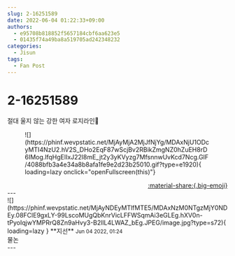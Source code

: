 ```yaml
---
slug: 2-16251589
date: 2022-06-04 01:22:33+09:00
authors:
  - e95708b818852f5657184cbf6aa623e5
  - 01435f74a49ba8a519705ad242348232
categories:
  - Jisun
tags:
  - Fan Post
---
```


# 2-16251589

<div class="post-container" markdown="1">
<div class="content-container md-sidebar__scrollwrap" markdown="1">

절대 울지 않는 강한 여자 로지라인👀
<figure markdown="1">
![](https://phinf.wevpstatic.net/MjAyMjA2MjJfNjYg/MDAxNjU1ODcyMTI4NzU2.hV2S_DHo2EqF87wScjBv2RBikZmgNZ0hZuEH8rD6IMog.lfqHgElIxJ22l8mE_jt2y3yKVyzg7MfsnnwUvKcd7Ncg.GIF/4088bfb3a4e34a8b8afa1fe9e2d23b25010.gif?type=e1920){ loading=lazy onclick="openFullscreen(this)"}
</figure>


</div>
</div>

<div style="text-align: right;" markdown="1">
<a href="https://weverse.io/fromis9/fanpost/2-16251589" style="text-align: right;">:material-share:{.big-emoji}</a>
</div>
---

<div class="comments-container md-sidebar__scrollwrap" markdown="1">
<div class="comment" markdown="1">
<div class='id-container' markdown="1">
![](https://phinf.wevpstatic.net/MjAyNDEyMTlfMTE5/MDAxNzM0NTgzMjY0NDEy.08FClE9gxLY-99LscoMUgQbKnrVicLFFWSqmAi3eGLEg.hXV0n-tPyoIqjwYMPRrQ8Zn9aHvy3-B2llL4LWAZ_bEg.JPEG/image.jpg?type=s72){ loading=lazy }
**<span class="artist">지선</span>** <small>Jun 04 2022, 01:24</small><br>
</div>
<div class='comment-body' markdown="1">
물논 
</div>
</div>
</div>
---
